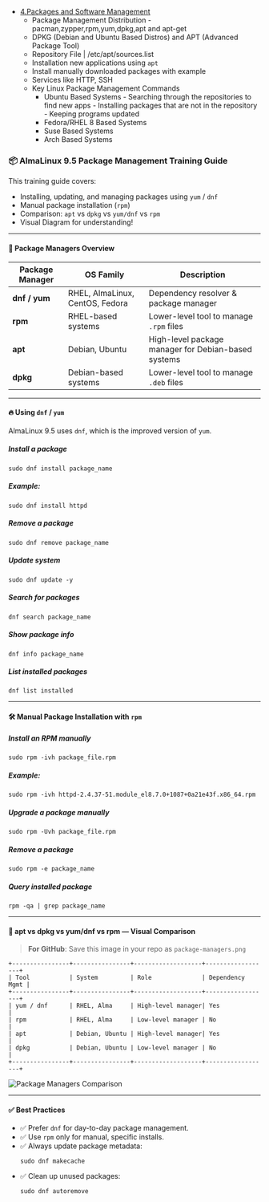 - [4.Packages and Software Management]()
  - Package Management Distribution - pacman,zypper,rpm,yum,dpkg,apt and apt-get
  - DPKG (Debian and Ubuntu Based Distros) and APT (Advanced Package Tool)
  - Repository File | /etc/apt/sources.list
  - Installation new applications using `apt`
  - Install manually downloaded packages with example
  - Services like HTTP, SSH
  - Key Linux Package Management Commands
     - Ubuntu Based Systems
            - Searching through the repositories to find new apps
            - Installing packages that are not in the repository
            - Keeping programs updated
     - Fedora/RHEL 8 Based Systems
     - Suse Based Systems
     - Arch Based Systems




### 📦 AlmaLinux 9.5 Package Management Training Guide

This training guide covers:
- Installing, updating, and managing packages using `yum` / `dnf`
- Manual package installation (`rpm`)
- Comparison: `apt` vs `dpkg` vs `yum/dnf` vs `rpm`
- Visual Diagram for understanding!

---

#### 🧩 Package Managers Overview

| Package Manager | OS Family | Description |
|----------------|-----------|-------------|
| **dnf / yum** | RHEL, AlmaLinux, CentOS, Fedora | Dependency resolver & package manager |
| **rpm** | RHEL-based systems | Lower-level tool to manage `.rpm` files |
| **apt** | Debian, Ubuntu | High-level package manager for Debian-based systems |
| **dpkg** | Debian-based systems | Lower-level tool to manage `.deb` files |

---

#### 🔥 Using `dnf` / `yum`

AlmaLinux 9.5 uses `dnf`, which is the improved version of `yum`.

##### Install a package
```
sudo dnf install package_name
```

##### Example:
```
sudo dnf install httpd
```

##### Remove a package
```
sudo dnf remove package_name
```

##### Update system
```
sudo dnf update -y
```

##### Search for packages
```
dnf search package_name
```

##### Show package info
```
dnf info package_name
```

##### List installed packages
```
dnf list installed
```

---

#### 🛠️ Manual Package Installation with `rpm`

##### Install an RPM manually
```
sudo rpm -ivh package_file.rpm
```

##### Example:
```
sudo rpm -ivh httpd-2.4.37-51.module_el8.7.0+1087+0a21e43f.x86_64.rpm
```

##### Upgrade a package manually
```
sudo rpm -Uvh package_file.rpm
```

##### Remove a package
```
sudo rpm -e package_name
```

##### Query installed package
```
rpm -qa | grep package_name
```

---

#### 🧩 apt vs dpkg vs yum/dnf vs rpm — Visual Comparison

> **For GitHub**: Save this image in your repo as `package-managers.png`

```
+----------------+----------------+-------------------+------------------+
| Tool           | System         | Role              | Dependency Mgmt |
+----------------+----------------+-------------------+------------------+
| yum / dnf      | RHEL, Alma     | High-level manager| Yes              |
| rpm            | RHEL, Alma     | Low-level manager | No               |
| apt            | Debian, Ubuntu | High-level manager| Yes              |
| dpkg           | Debian, Ubuntu | Low-level manager | No               |
+----------------+----------------+-------------------+------------------+
```

![Package Managers Comparison](package-managers.png)

---

#### ✅ Best Practices

- ✅ Prefer `dnf` for day-to-day package management.
- ✅ Use `rpm` only for manual, specific installs.
- ✅ Always update package metadata:
  ```
  sudo dnf makecache
  ```
- ✅ Clean up unused packages:
  ```
  sudo dnf autoremove
  ```


